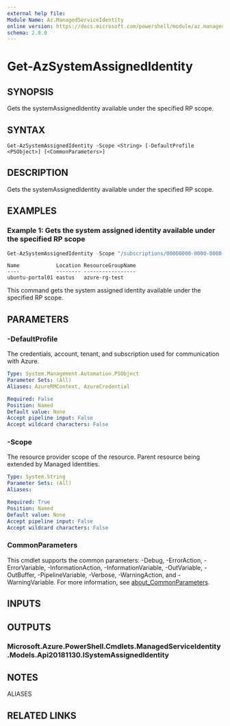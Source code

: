 ```yaml
---
external help file:
Module Name: Az.ManagedServiceIdentity
online version: https://docs.microsoft.com/powershell/module/az.managedserviceidentity/get-azsystemassignedidentity
schema: 2.0.0
---
```


# Get-AzSystemAssignedIdentity

## SYNOPSIS
Gets the systemAssignedIdentity available under the specified RP scope.

## SYNTAX

```
Get-AzSystemAssignedIdentity -Scope <String> [-DefaultProfile <PSObject>] [<CommonParameters>]
```

## DESCRIPTION
Gets the systemAssignedIdentity available under the specified RP scope.

## EXAMPLES

### Example 1: Gets the system assigned identity available under the specified RP scope
```powershell
Get-AzSystemAssignedIdentity -Scope "/subscriptions/00000000-0000-0000-00000000000/resourcegroups/lucas-rg-test/providers/Microsoft.Web/sites/functionportal01"
```

```output
Name            Location ResourceGroupName
----            -------- -----------------
ubuntu-portal01 eastus   azure-rg-test
```

This command gets the system assigned identity available under the specified RP scope.

## PARAMETERS

### -DefaultProfile
The credentials, account, tenant, and subscription used for communication with Azure.

```yaml
Type: System.Management.Automation.PSObject
Parameter Sets: (All)
Aliases: AzureRMContext, AzureCredential

Required: False
Position: Named
Default value: None
Accept pipeline input: False
Accept wildcard characters: False
```

### -Scope
The resource provider scope of the resource.
Parent resource being extended by Managed Identities.

```yaml
Type: System.String
Parameter Sets: (All)
Aliases:

Required: True
Position: Named
Default value: None
Accept pipeline input: False
Accept wildcard characters: False
```

### CommonParameters
This cmdlet supports the common parameters: -Debug, -ErrorAction, -ErrorVariable, -InformationAction, -InformationVariable, -OutVariable, -OutBuffer, -PipelineVariable, -Verbose, -WarningAction, and -WarningVariable. For more information, see [about_CommonParameters](http://go.microsoft.com/fwlink/?LinkID=113216).

## INPUTS

## OUTPUTS

### Microsoft.Azure.PowerShell.Cmdlets.ManagedServiceIdentity.Models.Api20181130.ISystemAssignedIdentity

## NOTES

ALIASES

## RELATED LINKS

